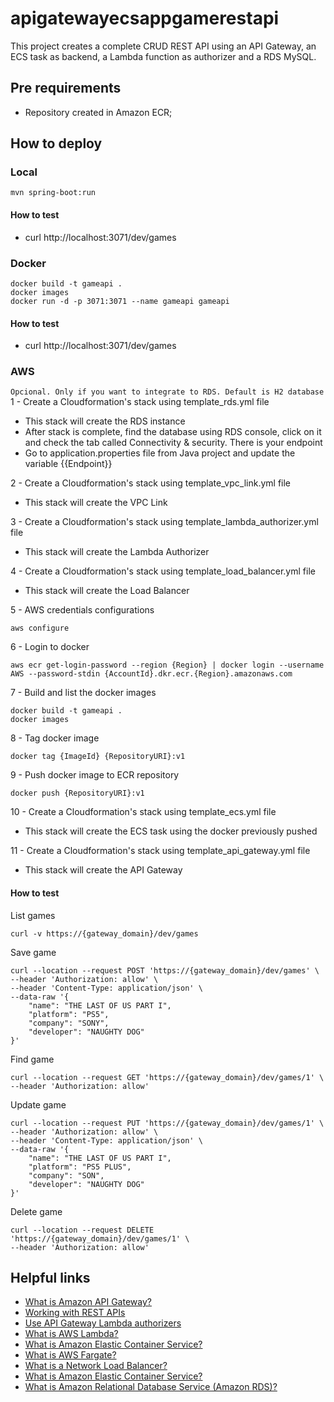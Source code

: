 # apigatewayecsappgamerestapi

This project creates a complete CRUD REST API using an API Gateway, an ECS task as backend, a Lambda function as authorizer and a RDS MySQL.

## Pre requirements

- Repository created in Amazon ECR;

## How to deploy

### Local

```
mvn spring-boot:run
```

#### How to test

- curl http://localhost:3071/dev/games

### Docker

```
docker build -t gameapi .
docker images
docker run -d -p 3071:3071 --name gameapi gameapi
```

#### How to test

- curl http://localhost:3071/dev/games

### AWS

``Opcional. Only if you want to integrate to RDS. Default is H2 database``
1  - Create a Cloudformation's stack using template_rds.yml file
- This stack will create the RDS instance
- After stack is complete, find the database using RDS console, click on it and check the tab called Connectivity & security. There is your endpoint
- Go to application.properties file from Java project and update the variable {{Endpoint}}

2 - Create a Cloudformation's stack using template_vpc_link.yml file
- This stack will create the VPC Link

3 - Create a Cloudformation's stack using template_lambda_authorizer.yml file
- This stack will create the Lambda Authorizer

4 - Create a Cloudformation's stack using template_load_balancer.yml file
- This stack will create the Load Balancer

5 - AWS credentials configurations
```
aws configure
```

6 - Login to docker
```
aws ecr get-login-password --region {Region} | docker login --username AWS --password-stdin {AccountId}.dkr.ecr.{Region}.amazonaws.com 
```

7 - Build and list the docker images
```
docker build -t gameapi .
docker images
```

8 - Tag docker image
```
docker tag {ImageId} {RepositoryURI}:v1
```

9 - Push docker image to ECR repository
```
docker push {RepositoryURI}:v1
```

10 - Create a Cloudformation's stack using template_ecs.yml file
- This stack will create the ECS task using the docker previously pushed

11 - Create a Cloudformation's stack using template_api_gateway.yml file
- This stack will create the API Gateway

#### How to test

List games
```
curl -v https://{gateway_domain}/dev/games
```

Save game
```
curl --location --request POST 'https://{gateway_domain}/dev/games' \
--header 'Authorization: allow' \
--header 'Content-Type: application/json' \
--data-raw '{
    "name": "THE LAST OF US PART I",
    "platform": "PS5",
    "company": "SONY",
    "developer": "NAUGHTY DOG"
}'
```

Find game
```
curl --location --request GET 'https://{gateway_domain}/dev/games/1' \
--header 'Authorization: allow'
```

Update game
```
curl --location --request PUT 'https://{gateway_domain}/dev/games/1' \
--header 'Authorization: allow' \
--header 'Content-Type: application/json' \
--data-raw '{
    "name": "THE LAST OF US PART I",
    "platform": "PS5 PLUS",
    "company": "SON",
    "developer": "NAUGHTY DOG"
}'
```

Delete game
```
curl --location --request DELETE 'https://{gateway_domain}/dev/games/1' \
--header 'Authorization: allow'
```

## Helpful links

- [What is Amazon API Gateway?][1]
- [Working with REST APIs][2]
- [Use API Gateway Lambda authorizers][3]
- [What is AWS Lambda?][4]
- [What is Amazon Elastic Container Service?][5]
- [What is AWS Fargate?][6]
- [What is a Network Load Balancer?][7]
- [What is Amazon Elastic Container Service?][8]
- [What is Amazon Relational Database Service (Amazon RDS)?][9]

[1]: https://docs.aws.amazon.com/apigateway/latest/developerguide/welcome.html
[2]: https://docs.aws.amazon.com/apigateway/latest/developerguide/apigateway-rest-api.html
[3]: https://docs.aws.amazon.com/apigateway/latest/developerguide/apigateway-use-lambda-authorizer.html
[4]: https://docs.aws.amazon.com/lambda/latest/dg/welcome.html
[5]: https://docs.aws.amazon.com/AmazonECS/latest/developerguide/Welcome.html
[6]: https://docs.aws.amazon.com/AmazonECS/latest/userguide/what-is-fargate.html
[7]: https://docs.aws.amazon.com/elasticloadbalancing/latest/network/introduction.html
[8]: https://docs.aws.amazon.com/AmazonECS/latest/developerguide/Welcome.html
[9]: https://docs.aws.amazon.com/AmazonRDS/latest/UserGuide/Welcome.html